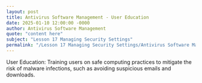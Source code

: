 ```yaml
---
layout: post
title: Antivirus Software Management - User Education
date: 2025-01-10 12:00:00 -0000
author: Antivirus Software Management
quote: "content here"
subject: "Lesson 17 Managing Security Settings"
permalink: "/Lesson 17 Managing Security Settings/Antivirus Software Management/Antivirus Software Management - User Education"
---
```


User Education: Training users on safe computing practices to mitigate the risk of malware infections, such as avoiding suspicious emails and downloads.
